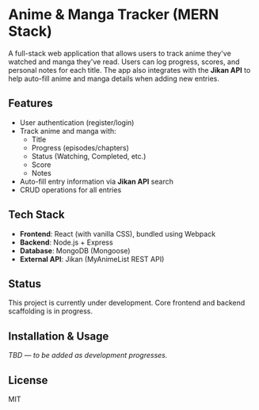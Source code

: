 # Anime & Manga Tracker (MERN Stack)

A full-stack web application that allows users to track anime they've watched and manga they've read. Users can log progress, scores, and personal notes for each title. The app also integrates with the **Jikan API** to help auto-fill anime and manga details when adding new entries.

## Features

- User authentication (register/login)
- Track anime and manga with:
  - Title
  - Progress (episodes/chapters)
  - Status (Watching, Completed, etc.)
  - Score
  - Notes
- Auto-fill entry information via **Jikan API** search
- CRUD operations for all entries

## Tech Stack

- **Frontend**: React (with vanilla CSS), bundled using Webpack
- **Backend**: Node.js + Express
- **Database**: MongoDB (Mongoose)
- **External API**: Jikan (MyAnimeList REST API)

## Status

This project is currently under development. Core frontend and backend scaffolding is in progress.

## Installation & Usage

_TBD — to be added as development progresses._

## License

MIT
